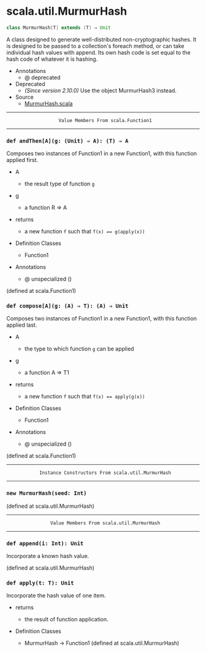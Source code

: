 
#                            scala.util.MurmurHash                            #

```scala
class MurmurHash[T] extends (T) ⇒ Unit
```

A class designed to generate well-distributed non-cryptographic hashes. It is
designed to be passed to a collection's foreach method, or can take individual
hash values with append. Its own hash code is set equal to the hash code of
whatever it is hashing.

* Annotations
  * @ deprecated
* Deprecated
  * _(Since version 2.10.0)_ Use the object MurmurHash3 instead.
* Source
  * [MurmurHash.scala](https://github.com/scala/scala/tree/6d09a1ba5f/src/library/scala/util/MurmurHash.scala#L1)


--------------------------------------------------------------------------------
                       Value Members From scala.Function1
--------------------------------------------------------------------------------


### `def andThen[A](g: (Unit) ⇒ A): (T) ⇒ A`                                 ###

Composes two instances of Function1 in a new Function1, with this function
applied first.

* A
  * the result type of function `g`
* g
  * a function R => A
* returns
  * a new function `f` such that `f(x) == g(apply(x))`

* Definition Classes
  * Function1
* Annotations
  * @ unspecialized ()

(defined at scala.Function1)


### `def compose[A](g: (A) ⇒ T): (A) ⇒ Unit`                                 ###

Composes two instances of Function1 in a new Function1, with this function
applied last.

* A
  * the type to which function `g` can be applied
* g
  * a function A => T1
* returns
  * a new function `f` such that `f(x) == apply(g(x))`

* Definition Classes
  * Function1
* Annotations
  * @ unspecialized ()

(defined at scala.Function1)


--------------------------------------------------------------------------------
                Instance Constructors From scala.util.MurmurHash
--------------------------------------------------------------------------------


### `new MurmurHash(seed: Int)`                                              ###

(defined at scala.util.MurmurHash)


--------------------------------------------------------------------------------
                    Value Members From scala.util.MurmurHash
--------------------------------------------------------------------------------


### `def append(i: Int): Unit`                                               ###

Incorporate a known hash value.

(defined at scala.util.MurmurHash)


### `def apply(t: T): Unit`                                                  ###

Incorporate the hash value of one item.

* returns
  * the result of function application.

* Definition Classes
  * MurmurHash → Function1
(defined at scala.util.MurmurHash)
